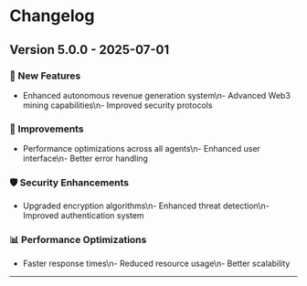 # Changelog


## Version 5.0.0 - 2025-07-01

### 🚀 New Features
- Enhanced autonomous revenue generation system\n- Advanced Web3 mining capabilities\n- Improved security protocols

### 🔧 Improvements
- Performance optimizations across all agents\n- Enhanced user interface\n- Better error handling

### 🛡️ Security Enhancements
- Upgraded encryption algorithms\n- Enhanced threat detection\n- Improved authentication system

### 📊 Performance Optimizations
- Faster response times\n- Reduced resource usage\n- Better scalability

---
